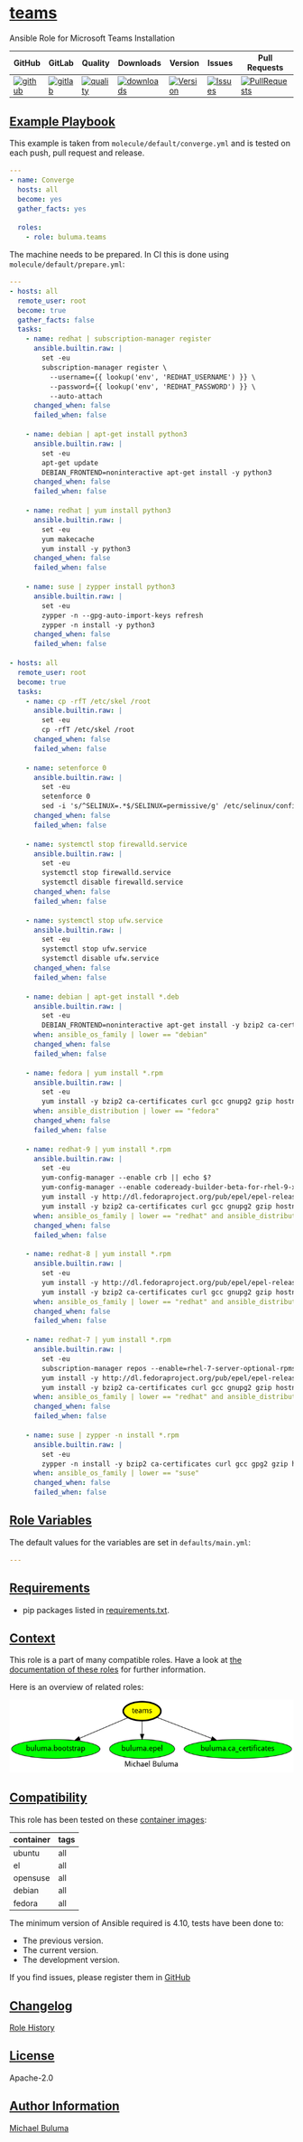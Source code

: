 # [teams](#teams)

Ansible Role for Microsoft Teams Installation

|GitHub|GitLab|Quality|Downloads|Version|Issues|Pull Requests|
|------|------|-------|---------|-------|------|-------------|
|[![github](https://github.com/buluma/ansible-role-teams/workflows/Ansible%20Molecule/badge.svg)](https://github.com/buluma/ansible-role-teams/actions)|[![gitlab](https://gitlab.com/buluma/ansible-role-teams/badges/master/pipeline.svg)](https://gitlab.com/buluma/ansible-role-teams)|[![quality](https://img.shields.io/ansible/quality/)](https://galaxy.ansible.com/buluma/teams)|[![downloads](https://img.shields.io/ansible/role/d/)](https://galaxy.ansible.com/buluma/teams)|[![Version](https://img.shields.io/github/release/buluma/ansible-role-teams.svg)](https://github.com/buluma/ansible-role-teams/releases/)|[![Issues](https://img.shields.io/github/issues/buluma/ansible-role-teams.svg)](https://github.com/buluma/ansible-role-teams/issues/)|[![PullRequests](https://img.shields.io/github/issues-pr-closed-raw/buluma/ansible-role-teams.svg)](https://github.com/buluma/ansible-role-teams/pulls/)|

## [Example Playbook](#example-playbook)

This example is taken from `molecule/default/converge.yml` and is tested on each push, pull request and release.
```yaml
---
- name: Converge
  hosts: all
  become: yes
  gather_facts: yes

  roles:
    - role: buluma.teams
```

The machine needs to be prepared. In CI this is done using `molecule/default/prepare.yml`:
```yaml
---
- hosts: all
  remote_user: root
  become: true
  gather_facts: false
  tasks:
    - name: redhat | subscription-manager register
      ansible.builtin.raw: |
        set -eu
        subscription-manager register \
          --username={{ lookup('env', 'REDHAT_USERNAME') }} \
          --password={{ lookup('env', 'REDHAT_PASSWORD') }} \
          --auto-attach
      changed_when: false
      failed_when: false

    - name: debian | apt-get install python3
      ansible.builtin.raw: |
        set -eu
        apt-get update
        DEBIAN_FRONTEND=noninteractive apt-get install -y python3
      changed_when: false
      failed_when: false

    - name: redhat | yum install python3
      ansible.builtin.raw: |
        set -eu
        yum makecache
        yum install -y python3
      changed_when: false
      failed_when: false

    - name: suse | zypper install python3
      ansible.builtin.raw: |
        set -eu
        zypper -n --gpg-auto-import-keys refresh
        zypper -n install -y python3
      changed_when: false
      failed_when: false

- hosts: all
  remote_user: root
  become: true
  tasks:
    - name: cp -rfT /etc/skel /root
      ansible.builtin.raw: |
        set -eu
        cp -rfT /etc/skel /root
      changed_when: false
      failed_when: false

    - name: setenforce 0
      ansible.builtin.raw: |
        set -eu
        setenforce 0
        sed -i 's/^SELINUX=.*$/SELINUX=permissive/g' /etc/selinux/config
      changed_when: false
      failed_when: false

    - name: systemctl stop firewalld.service
      ansible.builtin.raw: |
        set -eu
        systemctl stop firewalld.service
        systemctl disable firewalld.service
      changed_when: false
      failed_when: false

    - name: systemctl stop ufw.service
      ansible.builtin.raw: |
        set -eu
        systemctl stop ufw.service
        systemctl disable ufw.service
      changed_when: false
      failed_when: false

    - name: debian | apt-get install *.deb
      ansible.builtin.raw: |
        set -eu
        DEBIAN_FRONTEND=noninteractive apt-get install -y bzip2 ca-certificates curl gcc gnupg gzip hostname iproute2 passwd procps python3 python3-apt python3-jmespath python3-lxml python3-pip python3-setuptools python3-venv python3-virtualenv python3-wheel rsync sudo tar unzip util-linux xz-utils zip
      when: ansible_os_family | lower == "debian"
      changed_when: false
      failed_when: false

    - name: fedora | yum install *.rpm
      ansible.builtin.raw: |
        set -eu
        yum install -y bzip2 ca-certificates curl gcc gnupg2 gzip hostname iproute procps-ng python3 python3-dnf-plugin-versionlock python3-jmespath python3-libselinux python3-lxml python3-pip python3-setuptools python3-virtualenv python3-wheel rsync shadow-utils sudo tar unzip util-linux xz yum-utils zip
      when: ansible_distribution | lower == "fedora"
      changed_when: false
      failed_when: false

    - name: redhat-9 | yum install *.rpm
      ansible.builtin.raw: |
        set -eu
        yum-config-manager --enable crb || echo $?
        yum-config-manager --enable codeready-builder-beta-for-rhel-9-x86_64-rpms || echo $?
        yum install -y http://dl.fedoraproject.org/pub/epel/epel-release-latest-9.noarch.rpm
        yum install -y bzip2 ca-certificates curl gcc gnupg2 gzip hostname iproute procps-ng python3 python3-dnf-plugin-versionlock python3-jmespath python3-libselinux python3-lxml python3-pip python3-setuptools python3-virtualenv python3-wheel rsync shadow-utils sudo tar unzip util-linux xz yum-utils zip
      when: ansible_os_family | lower == "redhat" and ansible_distribution_major_version | lower == "9"
      changed_when: false
      failed_when: false

    - name: redhat-8 | yum install *.rpm
      ansible.builtin.raw: |
        set -eu
        yum install -y http://dl.fedoraproject.org/pub/epel/epel-release-latest-8.noarch.rpm
        yum install -y bzip2 ca-certificates curl gcc gnupg2 gzip hostname iproute procps-ng python3 python3-dnf-plugin-versionlock python3-jmespath python3-libselinux python3-lxml python3-pip python3-setuptools python3-virtualenv python3-wheel rsync shadow-utils sudo tar unzip util-linux xz yum-utils zip
      when: ansible_os_family | lower == "redhat" and ansible_distribution_major_version | lower == "8"
      changed_when: false
      failed_when: false

    - name: redhat-7 | yum install *.rpm
      ansible.builtin.raw: |
        set -eu
        subscription-manager repos --enable=rhel-7-server-optional-rpms || echo $?
        yum install -y http://dl.fedoraproject.org/pub/epel/epel-release-latest-7.noarch.rpm
        yum install -y bzip2 ca-certificates curl gcc gnupg2 gzip hostname iproute procps-ng python3 python3-jmespath python3-libselinux python3-lxml python3-pip python3-setuptools python3-virtualenv python3-wheel rsync shadow-utils sudo tar unzip util-linux xz yum-plugin-versionlock yum-utils zip
      when: ansible_os_family | lower == "redhat" and ansible_distribution_major_version | lower == "7"
      changed_when: false
      failed_when: false

    - name: suse | zypper -n install *.rpm
      ansible.builtin.raw: |
        set -eu
        zypper -n install -y bzip2 ca-certificates curl gcc gpg2 gzip hostname iproute2 procps python3 python3-jmespath python3-lxml python3-pip python3-setuptools python3-virtualenv python3-wheel rsync shadow sudo tar unzip util-linux xz zip
      when: ansible_os_family | lower == "suse"
      changed_when: false
      failed_when: false
```


## [Role Variables](#role-variables)

The default values for the variables are set in `defaults/main.yml`:
```yaml
---
```

## [Requirements](#requirements)

- pip packages listed in [requirements.txt](https://github.com/buluma/ansible-role-teams/blob/main/requirements.txt).


## [Context](#context)

This role is a part of many compatible roles. Have a look at [the documentation of these roles](https://buluma.co.ke/) for further information.

Here is an overview of related roles:

![dependencies](https://raw.githubusercontent.com/buluma/ansible-role-teams/png/requirements.png "Dependencies")

## [Compatibility](#compatibility)

This role has been tested on these [container images](https://hub.docker.com/u/buluma):

|container|tags|
|---------|----|
|ubuntu|all|
|el|all|
|opensuse|all|
|debian|all|
|fedora|all|

The minimum version of Ansible required is 4.10, tests have been done to:

- The previous version.
- The current version.
- The development version.



If you find issues, please register them in [GitHub](https://github.com/buluma/ansible-role-teams/issues)

## [Changelog](#changelog)

[Role History](https://github.com/buluma/ansible-role-teams/blob/master/CHANGELOG.md)

## [License](#license)

Apache-2.0

## [Author Information](#author-information)

[Michael Buluma](https://buluma.github.io/)
